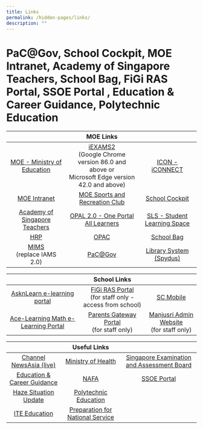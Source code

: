 ```yaml
---
title: Links
permalink: /hidden-pages/links/
description: ""
---
```

# PaC@Gov, School Cockpit, MOE Intranet, Academy of Singapore Teachers, School Bag, FiGi RAS Portal, SSOE Portal , Education & Career Guidance, Polytechnic Education



|          |             MOE Links       |                              |
|:---------------:|:-----------:|:------------:|
|  <a href="https://www.moe.gov.sg/" target="_blank">MOE - Ministry of Education</a>     |  <a href="https://iexams.seab.gov.sg/login" target="_blank">iEXAMS2  </a><br>(Google Chrome version 86.0 and above or<br>Microsoft Edge version 42.0 and above) |     <a href="https://icon.moe.edu.sg/" target="_blank">ICON - iCONNECT</a>            |
|        <a href="https://intranet.moe.gov.sg/" target="_blank">MOE Intranet</a>     |                      <a href="https://www.mesrc.net/" target="_blank">MOE Sports and Recreation Club</a>         |     <a href="https://schoolcockpit.moe.gov.sg/" target="_blank">School Cockpit</a>            |
|  <a href="http://www.academyofsingaporeteachers.moe.edu.sg/" target="_blank">Academy of Singapore Teachers</a> |                      <a href="https://www.opal2.moe.edu.sg/" target="_blank"> OPAL 2.0 - One Portal All Learners </a>                                      |<a href="https://vle.learning.moe.edu.sg/login" target="_blank">SLS - Student Learning Space</a>   |
|                    <a href="https://www.hrp.gov.sg/hrp/#/" target="_blank">HRP </a>        |                                      <a href="https://schoolibrary.moe.edu.sg/manjusrisec" target="_blank">OPAC  </a>                                                    |       <a href="http://schoolbag.sg/" target="_blank">School Bag </a>             |
|   <a href="http://mims.moe.gov.sg/" target="_blank">MIMS</a><br>(replace IAMS 2.0)   |                                                                         <a href="http://pacgov.agd.gov.sg/ipac/portal/jsp/login/index1.jsp" target="_blank"> PaC@Gov</a>               |  <a href="https://schoolibrary.moe.edu.sg/manjusrisec/spydus" target="_blank">Library System (Spydus)</a>      |


|                      |   School Links              |                  |
|:---------------:|:-----------:|:------------:|
|     <a href="http://lms.asknlearn.com/MANJUSRI_SS/logon_new.aspx" target="_blank">AsknLearn e-learning portal </a>      |  <a href="http://n7307sadmw01460/ras" target="_blank">FiGi RAS Portal</a>   <br>(for staff only - access from school) |          <a href="https://scmobile.moe.edu.sg/" target="_blank">SC Mobile</a>                          |
|  <a href="http://www.ace-learning.com/" target="_blank">Ace-Learning Math e-Learning Portal</a>  |     <a href="https://pg.moe.edu.sg/" target="_blank">Parents Gateway Portal </a>    <br>(for staff only)        | <a href="https://sites.google.com/a/moe.edu.sg/mjr-ictadmin/" target="_blank">Manjusri Admin Website</a> <br>(for staff only) |


|              |   Useful Links             |          |
|:---------------:|:-----------:|:------------:|
|    <a href="https://www.channelnewsasia.com/tv/live">Channel NewsAsia (live)  </a>     |             <a href="https://www.moh.gov.sg/" target="_blank">Ministry of Health </a>                       |  <a href="https://www.seab.gov.sg/" target="_blank">Singapore Examination and Assessment Board  </a>         |
| <a href="https://beta.moe.gov.sg/programmes/education-and-career-guidance/" target="_blank">Education & Career Guidance</a>  |                   <a href="https://www.nafa.edu.sg/" target="_blank">NAFA   </a>                        |              <a href="https://ssoe2.moe.edu.sg/" target="_blank">SSOE Portal </a>                   |
|    <a href="https://www.haze.gov.sg/" target="_blank">Haze Situation Update </a>      |                 <a href="https://www.polytechnic.edu.sg/" target="_blank">Polytechnic Education</a>             |                                            |
|          <a href="https://www.ite.edu.sg/" target="_blank">ITE Education</a>     |     <a href="https://www.ns.sg/nsp/portal/site/start" target="_blank">Preparation for National Service </a>         |                                            |